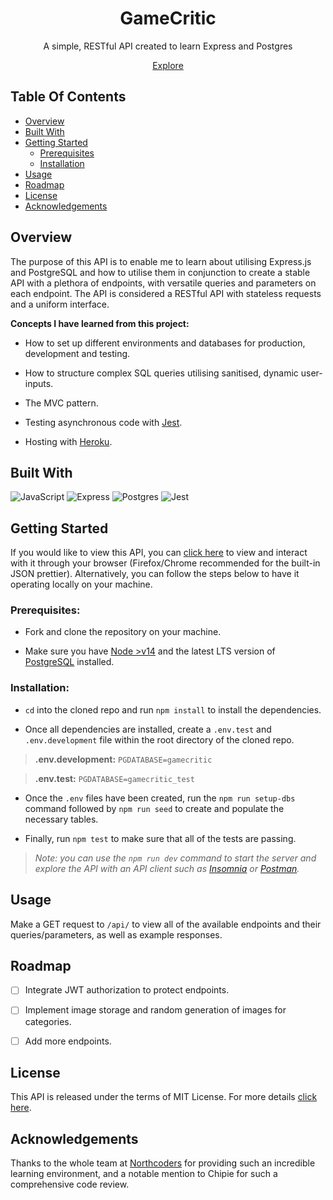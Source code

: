 <h1 align="center"> GameCritic </h1>
<p align="center">A simple, RESTful API created to learn Express and Postgres</p>
<p align="center"><a href="https://gamecritic.herokuapp.com/api/">Explore</a>

## Table Of Contents

- [Overview](#overview)
- [Built With](#built-with)
- [Getting Started](#getting-started)
  - [Prerequisites](#prerequisites)
  - [Installation](#installation)
- [Usage](#usage)
- [Roadmap](#roadmap)
- [License](#license)
- [Acknowledgements](#acknowledgements)

## Overview

The purpose of this API is to enable me to learn about utilising Express.js and PostgreSQL and how to utilise them in conjunction to create a stable API with a plethora of endpoints, with versatile queries and parameters on each endpoint. The API is considered a RESTful API with stateless requests and a uniform interface.


**Concepts I have learned from this project:**

- How to set up different environments and databases for production, development and testing.

- How to structure complex SQL queries utilising sanitised, dynamic user-inputs.

- The MVC pattern.

- Testing asynchronous code with [Jest](https://jestjs.io/).

- Hosting with [Heroku](https://heroku.com).

## Built With

<img src="https://img.shields.io/badge/JavaScript-323330?style=for-the-badge&logo=javascript&logoColor=F7DF1E" alt="JavaScript"/> <img src="https://img.shields.io/badge/Express.js-0F9A41?style=for-the-badge&logo=express" alt="Express" /> <img src="https://img.shields.io/badge/Postgres-32668E?style=for-the-badge&logo=postgresql&logoColor=FFF" alt="Postgres" /> <img src="https://img.shields.io/badge/Jest-C21325?style=for-the-badge&logo=jest" alt="Jest" />

## Getting Started

If you would like to view this API, you can [click here](https://gamecritic.herokuapp.com/api/) to view and interact with it through your browser (Firefox/Chrome recommended for the built-in JSON prettier). Alternatively, you can follow the steps below to have it operating locally on your machine.

### Prerequisites:

- Fork and clone the repository on your machine.

- Make sure you have [Node >v14](https://nodejs.org/en/) and the latest LTS version of [PostgreSQL](https://www.postgresql.org/) installed.

### Installation:

- `cd` into the cloned repo and run `npm install` to install the dependencies.

- Once all dependencies are installed, create a `.env.test` and `.env.development` file within the root directory of the cloned repo.

> **.env.development:** `PGDATABASE=gamecritic`

> **.env.test:** `PGDATABASE=gamecritic_test`

- Once the `.env` files have been created, run the `npm run setup-dbs` command followed by `npm run seed` to create and populate the necessary tables.

- Finally, run `npm test` to make sure that all of the tests are passing.

> _Note: you can use the `npm run dev` command to start the server and explore the API with an API client such as [Insomnia](https://insomnia.rest/download) or [Postman](https://www.postman.com/)._

## Usage

Make a GET request to `/api/` to view all of the available endpoints and their queries/parameters, as well as example responses.

## Roadmap

- [ ] Integrate JWT authorization to protect endpoints.

- [ ] Implement image storage and random generation of images for categories.

- [ ] Add more endpoints.

## License

This API is released under the terms of MIT License. For more details [click here](https://mit-license.org/).

## Acknowledgements

Thanks to the whole team at [Northcoders](https://northcoders.com/) for providing such an incredible learning environment, and a notable mention to Chipie for such a comprehensive code review.
